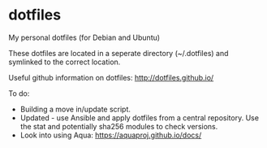 # dotfiles
My personal dotfiles (for Debian and Ubuntu)

These dotfiles are located in a seperate directory (~/.dotfiles) and symlinked to the correct location.

Useful github information on dotfiles: http://dotfiles.github.io/

To do:

* Building a move in/update script.
* Updated - use Ansible and apply dotfiles from a central repository. Use the stat and potentially sha256 modules to check versions.
* Look into using Aqua: https://aquaproj.github.io/docs/
